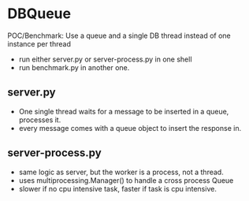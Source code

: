 # DBQueue

POC/Benchmark: Use a queue and a single DB thread instead of one instance per thread


- run either server.py or server-process.py in one shell
- run benchmark.py in another one.

## server.py

- One single thread waits for a message to be inserted in a queue, processes it.
- every message comes with a queue object to insert the response in.

## server-process.py

- same logic as server, but the worker is a process, not a thread.
- uses multiprocessing.Manager() to handle a cross process Queue
- slower if no cpu intensive task, faster if task is cpu intensive.
